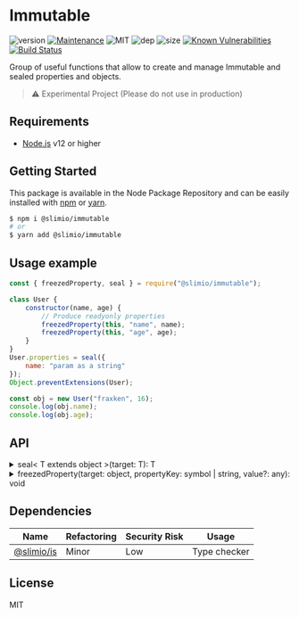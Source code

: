 # Immutable

![version](https://img.shields.io/badge/dynamic/json.svg?url=https://raw.githubusercontent.com/SlimIO/Immutable/master/package.json&query=$.version&label=Version)
[![Maintenance](https://img.shields.io/badge/Maintained%3F-yes-green.svg)](https://github.com/SlimIO/Immutable/commit-activity)
![MIT](https://img.shields.io/github/license/mashape/apistatus.svg)
![dep](https://img.shields.io/david/SlimIO/Immutable)
![size](https://img.shields.io/github/languages/code-size/SlimIO/Immutable)
[![Known Vulnerabilities](https://snyk.io//test/github/SlimIO/Immutable/badge.svg?targetFile=package.json)](https://snyk.io//test/github/SlimIO/Immutable?targetFile=package.json)
[![Build Status](https://travis-ci.com/SlimIO/Immutable.svg?branch=master)](https://travis-ci.com/SlimIO/Immutable)

Group of useful functions that allow to create and manage Immutable and sealed properties and objects.

> ⚠️ Experimental Project (Please do not use in production)

## Requirements
- [Node.js](https://nodejs.org/en/) v12 or higher

## Getting Started

This package is available in the Node Package Repository and can be easily installed with [npm](https://docs.npmjs.com/getting-started/what-is-npm) or [yarn](https://yarnpkg.com).

```bash
$ npm i @slimio/immutable
# or
$ yarn add @slimio/immutable
```

## Usage example
```js
const { freezedProperty, seal } = require("@slimio/immutable");

class User {
    constructor(name, age) {
        // Produce readyonly properties
        freezedProperty(this, "name", name);
        freezedProperty(this, "age", age);
    }
}
User.properties = seal({
    name: "param as a string"
});
Object.preventExtensions(User);

const obj = new User("fraxken", 16);
console.log(obj.name);
console.log(obj.age);
```

## API

<details><summary>seal< T extends object >(target: T): T</summary>
<br />

Same as [Object.seal()](https://developer.mozilla.org/fr/docs/Web/JavaScript/Reference/Objets_globaux/Object/seal) but doesn't allow to cast the original property type:
```js
const obj = Immutable.seal({
    foo: "bar"
});
obj.foo = "world"; // ok
obj.foo = 10; // Error: Unable to cast string to number for propertyKey foo
```
</details>

<details><summary>freezedProperty(target: object, propertyKey: symbol | string, value?: any): void</summary>
<br />

Setup a freezed property on a given target (Same behavior as Object.freeze but for all kind of values).
```js
const obj = {};
Immutable.freezedProperty(obj, "foo", "bar");
console.log(obj.foo); // stdout bar
delete obj.foo; // Error
```
</details>

## Dependencies

|Name|Refactoring|Security Risk|Usage|
|---|---|---|---|
|[@slimio/is](https://github.com/SlimIO/is#readme)|Minor|Low|Type checker|

## License
MIT
